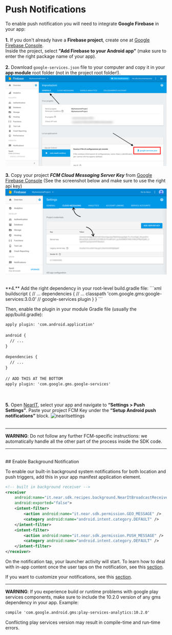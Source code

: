 # Push Notifications

To enable push notification you will need to integrate **Google Firebase** in your app:
<br><br>
**1.** If you don't already have a **Firebase project**, create one at [Google Firebase Console](https://console.firebase.google.com/).<br>
Inside the project, select **"Add Firebase to your Android app"** (make sure to enter the right package name of your app).
<br><br>
**2.** Download `google-services.json` file to your computer and
copy it in your **app module** root folder (not in the project root folder!).
![google-services.json](push_help/google_services_json.png "")
<br><br>
**3.** Copy your project ***FCM Cloud Messaging Server Key*** from [Google Firebase Console](https://console.firebase.google.com/)
(See the screenshot below and make sure to use the right api key)
![fcmkey](push_help/fcmkeylocation.png "")

<br>
**4.** Add the right dependency in your root-level build.gradle file:
```xml
buildscript {
    // ...
    dependencies {
        // ...
        classpath 'com.google.gms:google-services:3.0.0’ // google-services plugin
    }
}
```

Then, enable the plugin in your module Gradle file (usually the app/build.gradle):
```xml
apply plugin: 'com.android.application'

android {
  // ...
}

dependencies {
  // ...
}

// ADD THIS AT THE BOTTOM
apply plugin: 'com.google.gms.google-services'
```
<br><br>
**5.** Open [NearIT](https://go.nearit.com), select your app and navigate to **“Settings > Push Settings”**.
Paste your project FCM Key under the **“Setup Android push notifications”** block.
![nearitsettings](push_help/fcm_upload.gif "")
<br><br>
___
**WARNING**: Do not follow any further FCM-specific instructions: we automatically handle all the other part of the process inside the SDK code.
___





<br>
## Enable Background Notification

To enable our built-in background system notifications for both location and push triggers, add this in your app manifest application element.
```xml
<!-- built in background receiver -->
<receiver
    android:name="it.near.sdk.recipes.background.NearItBroadcastReceiver"
    android:exported="false">
    <intent-filter>
        <action android:name="it.near.sdk.permission.GEO_MESSAGE" />
        <category android:name="android.intent.category.DEFAULT" />
    </intent-filter>
    <intent-filter>
        <action android:name="it.near.sdk.permission.PUSH_MESSAGE" />
        <category android:name="android.intent.category.DEFAULT" />
    </intent-filter>
</receiver>
```
On the notification tap, your launcher activity will start.
To learn how to deal with in-app content once the user taps on the notification, see this [section](in-app-content.md).

If you want to customize your notifications, see this [section](custom-bkg-notification.md).



___
**WARNING**: If you experience build or runtime problems with google play services components, make sure to include the 10.2.0 version of any gms dependency in your app. Example:
```xml
compile 'com.google.android.gms:play-services-analytics:10.2.0'
```
Conflicting play services version may result in compile-time and run-time errors.
